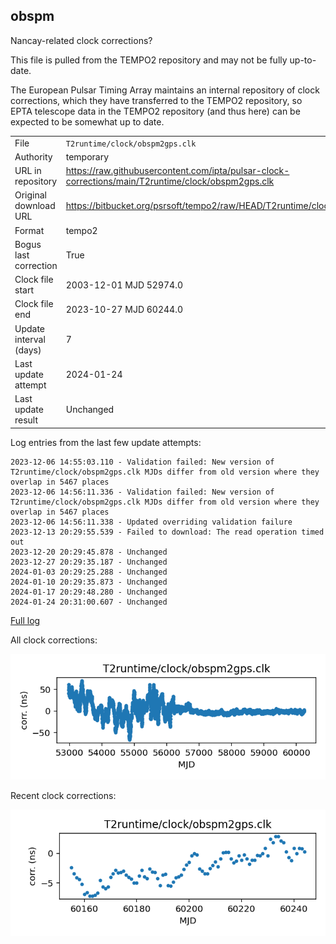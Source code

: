 
## obspm

Nancay-related clock corrections?

This file is pulled from the TEMPO2 repository and may not be fully
up-to-date.

The European Pulsar Timing Array maintains an internal repository
of clock corrections, which they have transferred to the TEMPO2
repository, so  EPTA telescope data in the TEMPO2 repository (and
thus here) can be expected to be somewhat up to date.

|     |     |
|:--- |:--- |
| File | `T2runtime/clock/obspm2gps.clk` |
| Authority | temporary |
| URL in repository | <https://raw.githubusercontent.com/ipta/pulsar-clock-corrections/main/T2runtime/clock/obspm2gps.clk> |
| Original download URL | <https://bitbucket.org/psrsoft/tempo2/raw/HEAD/T2runtime/clock/obspm2gps.clk> |
| Format | tempo2 |
| Bogus last correction | True |
| Clock file start | 2003-12-01 MJD 52974.0 |
| Clock file end | 2023-10-27 MJD 60244.0 |
| Update interval (days) | 7 |
| Last update attempt | 2024-01-24 |
| Last update result | Unchanged |

Log entries from the last few update attempts:
```
2023-12-06 14:55:03.110 - Validation failed: New version of T2runtime/clock/obspm2gps.clk MJDs differ from old version where they overlap in 5467 places
2023-12-06 14:56:11.336 - Validation failed: New version of T2runtime/clock/obspm2gps.clk MJDs differ from old version where they overlap in 5467 places
2023-12-06 14:56:11.338 - Updated overriding validation failure
2023-12-13 20:29:55.539 - Failed to download: The read operation timed out
2023-12-20 20:29:45.878 - Unchanged
2023-12-27 20:29:35.187 - Unchanged
2024-01-03 20:29:25.288 - Unchanged
2024-01-10 20:29:35.873 - Unchanged
2024-01-17 20:29:48.280 - Unchanged
2024-01-24 20:31:00.607 - Unchanged
```
[Full log](https://raw.githubusercontent.com/ipta/pulsar-clock-corrections/main/log/T2runtime/clock/obspm2gps.clk.log)


All clock corrections:

![plot of all clock corrections](obspm2gps.clk.png "All corrections")

Recent clock corrections:

![plot of recent clock corrections](obspm2gps.clk.short.png "Recent corrections")

